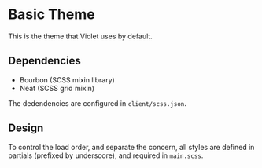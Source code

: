 # Basic Theme

This is the theme that Violet uses by default.

## Dependencies

* Bourbon (SCSS mixin library)
* Neat (SCSS grid mixin)

The dedendencies are configured in `client/scss.json`.

## Design

To control the load order, and separate the concern, all styles are defined in
partials (prefixed by underscore), and required in `main.scss`.
